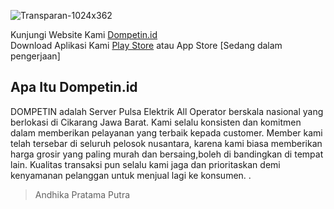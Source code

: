 ![Transparan-1024x362](https://github.com/andhikaprttp/dompetin/assets/120385412/48967bd8-0c75-4144-aeb5-a58ed9e76734)

Kunjungi Website Kami [Dompetin.id](https://dompetin.id)
<br>
Download Aplikasi Kami [Play Store](https://play.google.com/store/apps/details?id=com.otoreport.dompetinid) atau App Store [Sedang dalam pengerjaan]

## Apa Itu Dompetin.id
DOMPETIN adalah Server Pulsa Elektrik All Operator berskala nasional yang berlokasi di Cikarang Jawa Barat. Kami selalu konsisten dan komitmen dalam memberikan pelayanan yang terbaik kepada customer. Member kami telah tersebar di seluruh pelosok nusantara, karena kami biasa memberikan harga grosir yang paling murah dan bersaing,boleh di bandingkan di tempat lain. Kualitas transaksi pun selalu kami jaga dan prioritaskan demi kenyamanan pelanggan untuk menjual lagi ke konsumen. .

> Andhika Pratama Putra
